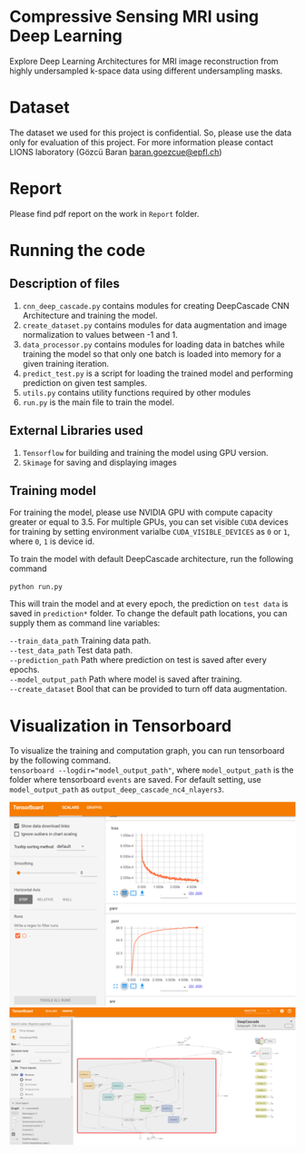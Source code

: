 # Compressive Sensing MRI using Deep Learning
Explore Deep Learning Architectures for MRI image reconstruction from highly undersampled k-space data using different undersampling masks.

# Dataset
The dataset we used for this project is confidential. So, please use the data only for evaluation of this project. For more information please contact LIONS laboratory (Gözcü Baran <baran.goezcue@epfl.ch>)

# Report
Please find pdf report on the work in `Report` folder.

# Running the code
## Description of files
1. `cnn_deep_cascade.py` contains modules for creating DeepCascade CNN Architecture and training the model.
2. `create_dataset.py` contains modules for data augmentation and image normalization to values between -1 and 1.
3. `data_processor.py` contains modules for loading data in batches while training the model so that only one batch is loaded into memory for a given training iteration.
4. `predict_test.py` is a script for loading the trained model and performing prediction on given test samples.
5. `utils.py` contains utility functions required by other modules
6. `run.py` is the main file to train the model.

## External Libraries used
1. `Tensorflow` for building and training the model using GPU version.
2. `Skimage` for saving and displaying images

## Training model
For training the model, please use NVIDIA GPU with compute capacity greater or equal to 3.5. For multiple GPUs, you can set visible `CUDA` devices for training by setting environment varialbe `CUDA_VISIBLE_DEVICES` as `0` or `1`, where `0`, `1` is device id.

To train the model with default DeepCascade architecture, run the following command

`python run.py`

This will train the model and at every epoch, the prediction on `test data` is saved in `prediction*` folder. To change the default path locations, you can supply them as command line variables:

`--train_data_path` Training data path.  
`--test_data_path` Test data path.  
`--prediction_path` Path where prediction on test is saved after every epochs.  
`--model_output_path` Path where model is saved after training.  
`--create_dataset` Bool that can be provided to turn off data augmentation.  

# Visualization in Tensorboard
To visualize the training and computation graph, you can run tensorboard by the following command.  
`tensorboard --logdir="model_output_path"`, where `model_output_path` is the folder where tensorboard `events` are saved. For default setting, use `model_output_path` as `output_deep_cascade_nc4_nlayers3`.  

![alt](Readme_images/tensor_1.PNG)
![alt](Readme_images/tensor_2.PNG)
